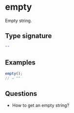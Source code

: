# empty

Empty string.

## Type signature

<!-- prettier-ignore-start -->
```typescript
""
```
<!-- prettier-ignore-end -->

## Examples

<!-- prettier-ignore-start -->
```javascript
empty();
// ⇒ ""
```
<!-- prettier-ignore-end -->

## Questions

- How to get an empty string?
